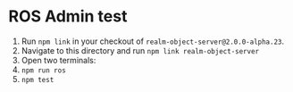 # ROS Admin test

1. Run `npm link` in your checkout of `realm-object-server@2.0.0-alpha.23`.
2. Navigate to this directory and run `npm link realm-object-server`
3. Open two terminals:
  1. `npm run ros`
  2. `npm test`
